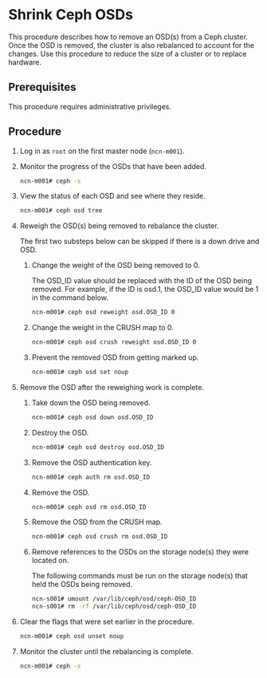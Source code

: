 # Shrink Ceph OSDs

This procedure describes how to remove an OSD\(s\) from a Ceph cluster. Once the OSD is removed, the cluster is also rebalanced to account for the changes. Use this procedure to reduce the size of a cluster or to replace hardware.

## Prerequisites

This procedure requires administrative privileges.

## Procedure

1. Log in as `root` on the first master node \(`ncn-m001`\).

1. Monitor the progress of the OSDs that have been added.

    ```bash
    ncn-m001# ceph -s
    ```

1. View the status of each OSD and see where they reside.

    ```bash
    ncn-m001# ceph osd tree
    ```

1. Reweigh the OSD\(s\) being removed to rebalance the cluster.

    The first two substeps below can be skipped if there is a down drive and OSD.

    1. Change the weight of the OSD being removed to 0.

        The OSD\_ID value should be replaced with the ID of the OSD being removed. For example, if the ID is osd.1, the OSD\_ID value would be 1 in the command below.

        ```bash
        ncn-m001# ceph osd reweight osd.OSD_ID 0
        ```

    1. Change the weight in the CRUSH map to 0.

        ```bash
        ncn-m001# ceph osd crush reweight osd.OSD_ID 0
        ```

    1. Prevent the removed OSD from getting marked up.

        ```bash
        ncn-m001# ceph osd set noup
        ```

1. Remove the OSD after the reweighing work is complete.

    1. Take down the OSD being removed.

        ```bash
        ncn-m001# ceph osd down osd.OSD_ID
        ```

    1. Destroy the OSD.

        ```bash
        ncn-m001# ceph osd destroy osd.OSD_ID
        ```

    1. Remove the OSD authentication key.

        ```bash
        ncn-m001# ceph auth rm osd.OSD_ID
        ```

    1. Remove the OSD.

        ```bash
        ncn-m001# ceph osd rm osd.OSD_ID
        ```

    1. Remove the OSD from the CRUSH map.

        ```bash
        ncn-m001# ceph osd crush rm osd.OSD_ID
        ```

    1. Remove references to the OSDs on the storage node\(s\) they were located on.

        The following commands must be run on the storage node\(s\) that held the OSDs being removed.

        ```bash
        ncn-s001# umount /var/lib/ceph/osd/ceph-OSD_ID
        ncn-s001# rm -rf /var/lib/ceph/osd/ceph-OSD_ID
        ```

1. Clear the flags that were set earlier in the procedure.

    ```bash
    ncn-m001# ceph osd unset noup
    ```

1. Monitor the cluster until the rebalancing is complete.

    ```bash
    ncn-m001# ceph -s
    ```


